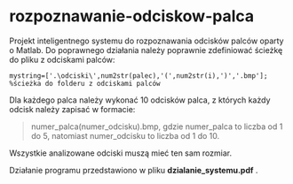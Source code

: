 # rozpoznawanie-odciskow-palca
Projekt inteligentnego systemu do rozpoznawania odcisków palców oparty o Matlab.
Do poprawnego działania należy poprawnie zdefiniować ścieżkę do pliku z odciskami palców:

```
mystring=['.\odciski\',num2str(palec),'(',num2str(i),')','.bmp']; %ścieżka do folderu z odciskami palców
```

Dla każdego palca należy wykonać 10 odcisków palca, z których każdy odcisk należy zapisać w formacie: 

>numer_palca(numer_odcisku).bmp, gdzie numer_palca to liczba od 1 do 5, natomiast numer_odcisku to liczba od 1 do 10.

Wszystkie analizowane odciski muszą mieć ten sam rozmiar.


Działanie programu przedstawiono w pliku **dzialanie_systemu.pdf** . 
